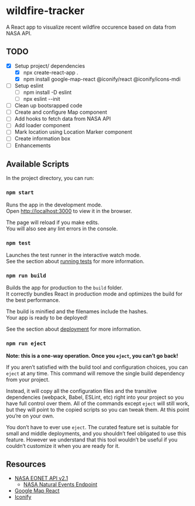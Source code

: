 # wildfire-tracker
A React app to visualize recent wildfire occurence based on data from NASA API.

## TODO
* [x] Setup project/ dependencies
    * [x] npx create-react-app .
    * [x] npm install google-map-react @iconify/react @iconify/icons-mdi
* [ ] Setup eslint
    * [ ] npm install -D eslint
    * [ ] npx eslint --init
* [ ] Clean up bootsrapped code
* [ ] Create and configure Map component
* [ ] Add hooks to fetch data from NASA API
* [ ] Add loader component
* [ ] Mark location using Location Marker component
* [ ] Create information box
* [ ] Enhancements 

## Available Scripts

In the project directory, you can run:

### `npm start`

Runs the app in the development mode.\
Open [http://localhost:3000](http://localhost:3000) to view it in the browser.

The page will reload if you make edits.\
You will also see any lint errors in the console.

### `npm test`

Launches the test runner in the interactive watch mode.\
See the section about [running tests](https://facebook.github.io/create-react-app/docs/running-tests) for more information.

### `npm run build`

Builds the app for production to the `build` folder.\
It correctly bundles React in production mode and optimizes the build for the best performance.

The build is minified and the filenames include the hashes.\
Your app is ready to be deployed!

See the section about [deployment](https://facebook.github.io/create-react-app/docs/deployment) for more information.

### `npm run eject`

**Note: this is a one-way operation. Once you `eject`, you can’t go back!**

If you aren’t satisfied with the build tool and configuration choices, you can `eject` at any time. This command will remove the single build dependency from your project.

Instead, it will copy all the configuration files and the transitive dependencies (webpack, Babel, ESLint, etc) right into your project so you have full control over them. All of the commands except `eject` will still work, but they will point to the copied scripts so you can tweak them. At this point you’re on your own.

You don’t have to ever use `eject`. The curated feature set is suitable for small and middle deployments, and you shouldn’t feel obligated to use this feature. However we understand that this tool wouldn’t be useful if you couldn’t customize it when you are ready for it.

## Resources
* [NASA EONET API v2.1](https://eonet.sci.gsfc.nasa.gov/docs/v2.1)
    * [NASA Natural Events Endpoint](https://eonet.sci.gsfc.nasa.gov/api/v2.1/events)
* [Google Map React](https://github.com/google-map-react/google-map-react)
* [Iconify](https://github.com/iconify/iconify)
    